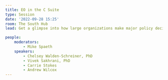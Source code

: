 ```yaml
---
title: EO in the C Suite
type: Session
date: '2022-09-28 15:25'
room: The South Hub
lead: Get a glimpse into how large organizations make major policy decisions backed by EO data.

people:
    moderators:
        - Mike Spaeth
    speakers:
        - Chelsey Walden-Schreiner, PhD
        - Vivek Sakhrani, PhD
        - Carrie Stokes
        - Andrew Wilcox
---
```

